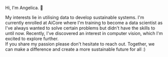  Hi, I'm Angelica. 👋

My interests lie in utilising data to develop sustainable systems. 
I'm currently enrolled at AiCore where I'm training to become a data scientist as I've always wanted to solve certain problems but didn't have the skills to until now. 
Recently, I've discovered an interest in computer vision, which I'm excited to explore further.  
If you share my passion please don't hesitate to reach out. Together, we can make a difference and create a more sustainable future for all :)
